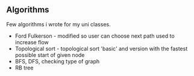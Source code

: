 ## Algorithms

Few algorithms i wrote for my uni classes.

- Ford Fulkerson - modified so user can choose next path used to increase flow
- Topological sort - topological sort 'basic' and version with the fastest possible start of given node
- BFS, DFS, checking type of graph 
- RB tree
